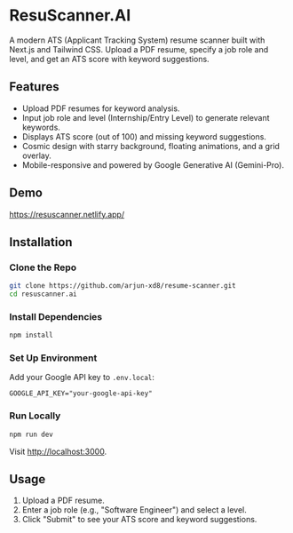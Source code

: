 # ResuScanner.AI

A modern ATS (Applicant Tracking System) resume scanner built with Next.js and Tailwind CSS. Upload a PDF resume, specify a job role and level, and get an ATS score with keyword suggestions.

## Features

- Upload PDF resumes for keyword analysis.
- Input job role and level (Internship/Entry Level) to generate relevant keywords.
- Displays ATS score (out of 100) and missing keyword suggestions.
- Cosmic design with starry background, floating animations, and a grid overlay.
- Mobile-responsive and powered by Google Generative AI (Gemini-Pro).

## Demo

https://resuscanner.netlify.app/

## Installation

### Clone the Repo

```bash
git clone https://github.com/arjun-xd8/resume-scanner.git
cd resuscanner.ai
```

### Install Dependencies

```bash
npm install
```

### Set Up Environment

Add your Google API key to `.env.local`:

```text
GOOGLE_API_KEY="your-google-api-key"
```

### Run Locally

```bash
npm run dev
```

Visit [http://localhost:3000](http://localhost:3000).

## Usage

1. Upload a PDF resume.
2. Enter a job role (e.g., "Software Engineer") and select a level.
3. Click "Submit" to see your ATS score and keyword suggestions.
